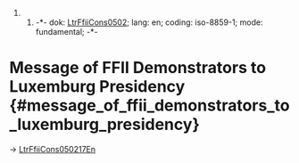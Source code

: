 1.  1.  -\*- dok: [LtrFfiiCons0502](LtrFfiiCons0502 "wikilink"); lang:
        en; coding: iso-8859-1; mode: fundamental; -\*-

# Message of FFII Demonstrators to Luxemburg Presidency {#message_of_ffii_demonstrators_to_luxemburg_presidency}

-\> [LtrFfiiCons050217En](LtrFfiiCons050217En "wikilink")
